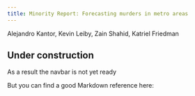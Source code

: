 ```yaml
---
title: Minority Report: Forecasting murders in metro areas
---
```

Alejandro Kantor, Kevin Leiby, Zain Shahid, Katriel Friedman

## Under construction

As a result the navbar is not yet ready

But you can find a good Markdown reference here: [](https://raw.githubusercontent.com/barryclark/www.jekyllnow.com/gh-pages/_posts/2014-6-19-Markdown-Style-Guide.md)

